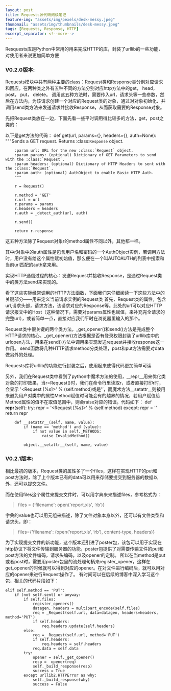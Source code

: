 ```yaml
---
layout: post
title: Requests源代码阅读笔记
feature-img: "assets/img/pexels/desk-messy.jpeg"
thumbnail: "assets/img/thumbnails/desk-messy.jpeg"
tags: [Requests, Response, HTTP]
excerpt_separator: <!--more-->
---
```

Resquests库是Python中常用的用来完成HTTP的库，封装了urllib的一些功能，对使用者来说更加简单方便

<!--more-->
### V0.2.0版本:

Requests模块中共有两种主要的class：Request类和Response类分别对应请求和回应，在两种类之外有五种不同的方法分别对应http方法中的get， head， post， put， delete。
调用这五种方法时，需要传入url，请求头等一些参数，然后在方法内，为该请求创建一个对应的Request类的对象，通过对对象初始化、并调用send类方法来发送请求并接收Response，从而获取需要的Response对象。

先把Request类放在一边，下面先看一些平时调用得比较多的方法，get，post之类的：

以下是get方法的代码：
    def get(url, params={}, headers={}, auth=None):
        """Sends a GET request. Returns :class:`Response` object.

        :param url: URL for the new :class:`Request` object.
        :param params: (optional) Dictionary of GET Parameters to send with the :class:`Request`.
        :param headers: (optional) Dictionary of HTTP Headers to sent with the :class:`Request`.
        :param auth: (optional) AuthObject to enable Basic HTTP Auth.
        """

        r = Request()

        r.method = 'GET'
        r.url = url
        r.params = params
        r.headers = headers
        r.auth = _detect_auth(url, auth)

        r.send()

        return r.response

这五种方法除了Request对象r的method属性不同以外，其他都一样。

其中r对象中的auth属性是包含用户名和密码的一个AuthObject实例，若调用方法时，用户没有给这个属性赋初始值，那么便在一个叫AUTOAUTH的列表中搜索和当前url匹配的auth拿来用。

实现HTTP通信过程的核心：发送Request并接收Response，是通过Request类中的类方法send来实现的。

看了这些实际经常调用的HTTP方法函数，下面我们来仔细阅读一下这些方法中的关键部分——用来定义当前请求实例的Request类
首先，Request类的属性，包含url,请求头部，请求方法，该请求对应的Response等。此处的url可以对应HTTP请求报文中的Host（这种情况下，需要对params属性也赋值，来补充完全请求的完整url），或者简单一点，直接对应我们平时在浏览器里输入的那个。

Request类中很关键的两个类方法，_get_opener()和send()方法是完成整个HTTP请求的核心。_get_opener()方法根据是否有登录权限封装了urllib库中的urlopen方法，用来在send()方法中调用来实现发送request并接收response这一作用。
send函数将几种HTTP请求method分类处理，post和put方法需要对data做另外的处理。

Requests库将urllib的功能进行封装之后，使用起来使得代码更加简单可读

另外，我们在Request类中看到了python中魔术方法的使用，__repr__用来优化类对象的打印效果，当r=Request()时，我们在命令行里读取r，或者直接打印r时，会显示 '<Request [%s]>' % (self.method)或是'<Request object>’，而魔术方法__setattr__则被用来避免用户对类中的属性Method赋值时可能会有的越界的情况，若用户赋值给Method属性的值不在取值范围中，则会raise对应的错误。代码如下：
    def __repr__(self):
            try:
                repr = '<Request [%s]>' % (self.method)
            except:
                repr = '<Request object>'
            return repr

        def __setattr__(self, name, value):
            if (name == 'method') and (value):
                if not value in self._METHODS:
                    raise InvalidMethod()

            object.__setattr__(self, name, value)


### V0.2.1版本:

相比最初的版本，Request类的属性多了一个files，这样在实现HTTP的put和post方法时，除了上个版本已有的data可以用来存储要提交到服务器的数据以外，还可以提交文件。

而在使用files这个属性来提交文件时，可以用字典来来描述files，参考格式为：

>files = {‘filename': open('report.xls', ‘rb’)}

字典的value也可以用元组来描述，除了文件对象本身以外，还可以有文件类型和请求头，即：

>files={'filename': (open(‘report.xls’, ‘rb’), content-type, headers)}

为了实现提交文件的新功能，这个版本还引进了poster包，该包可以用于实现在http协议下将文件传输到服务器的功能，poster包提供了对需要传输文件的put和post方法的文件编码，请求头编码，以及opener的定制。
所以在当method是put或者post时，需要用poster包里的流处理句柄来register_opener，这样在get_opener的时候就可以得到对应的opener。在对文件进行编码后，就可以用对应的opener来进行Request操作了。
有时间可以在后续的博客中深入学习这个包，相关的代码片段如下：

    elif self.method == 'PUT':
        if (not self.sent) or anyway:
            if self.files:
                register_openers()
                datagen, headers = multipart_encode(self.files)
                req = _Request(self.url, data=datagen, headers=headers, method='PUT')
                if self.headers:
                    req.headers.update(self.headers)
            else:
                req = _Request(self.url, method='PUT')
                if self.headers:
                    req.headers = self.headers
                req.data = self.data
            try:
                opener = self._get_opener()
                resp =  opener(req)
                self._build_response(resp)
                success = True
            except urllib2.HTTPError as why:
                self._build_response(why)
                success = False
